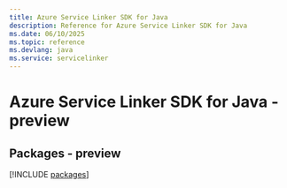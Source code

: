 ```yaml
---
title: Azure Service Linker SDK for Java
description: Reference for Azure Service Linker SDK for Java
ms.date: 06/10/2025
ms.topic: reference
ms.devlang: java
ms.service: servicelinker
---
```

# Azure Service Linker SDK for Java - preview
## Packages - preview
[!INCLUDE [packages](service-linker-index.md)]